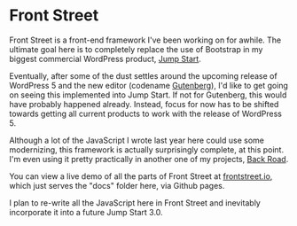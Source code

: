 # Front Street

Front Street is a front-end framework I've been working on for awhile. The ultimate goal here is to completely replace the use of Bootstrap in my biggest commercial WordPress product, [Jump Start](https://wpjumpstart.com).

Eventually, after some of the dust settles around the upcoming release of WordPress 5 and the new editor (codename [Gutenberg](https://github.com/WordPress/gutenberg)), I'd like to get going on seeing this implemented into Jump Start. If not for Gutenberg, this would have probably happened already. Instead, focus for now has to be shifted towards getting all current products to work with the release of WordPress 5.

Although a lot of the JavaScript I wrote last year here could use some modernizing, this framework is actually surprisingly complete, at this point. I'm even using it pretty practically in another one of my projects, [Back Road](https://github.com/themeblvd/backroad).

You can view a live demo of all the parts of Front Street at [frontstreet.io](http://frontstreet.io), which just serves the "docs" folder here, via Github pages.

I plan to re-write all the JavaScript here in Front Street and inevitably incorporate it into a future Jump Start 3.0.
